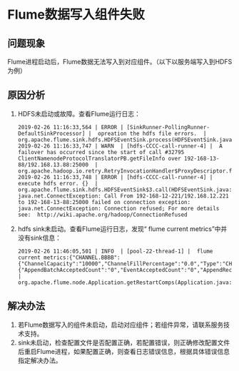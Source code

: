 # Flume数据写入组件失败<a name="mrs_03_0055"></a>

## 问题现象<a name="zh-cn_topic_0167275855_section15297192419276"></a>

Flume进程启动后，Flume数据无法写入到对应组件。（以下以服务端写入到HDFS为例）

## 原因分析<a name="zh-cn_topic_0167275855_section11464274299"></a>

1.  HDFS未启动或故障。查看Flume运行日志：

    ```
    2019-02-26 11:16:33,564 | ERROR | [SinkRunner-PollingRunner-DefaultSinkProcessor] |  opreation the hdfs file errors.  | org.apache.flume.sink.hdfs.HDFSEventSink.process(HDFSEventSink.java:414)
    2019-02-26 11:16:33,747 | WARN  | [hdfs-CCCC-call-runner-4] |  A failover has occurred since the start of call #32795 ClientNamenodeProtocolTranslatorPB.getFileInfo over 192-168-13-88/192.168.13.88:25000  | org.apache.hadoop.io.retry.RetryInvocationHandler$ProxyDescriptor.failover(RetryInvocationHandler.java:220)
    2019-02-26 11:16:33,748 | ERROR | [hdfs-CCCC-call-runner-4] |  execute hdfs error. {}  | org.apache.flume.sink.hdfs.HDFSEventSink$3.call(HDFSEventSink.java:744)
    java.net.ConnectException: Call From 192-168-12-221/192.168.12.221 to 192-168-13-88:25000 failed on connection exception: java.net.ConnectException: Connection refused; For more details see:  http://wiki.apache.org/hadoop/ConnectionRefused
    ```

2.  hdfs sink未启动。查看Flume运行日志，发现“ flume current metrics”中并没有sink信息：

    ```
    2019-02-26 11:46:05,501 | INFO  | [pool-22-thread-1] |  flume current metrics:{"CHANNEL.BBBB":{"ChannelCapacity":"10000","ChannelFillPercentage":"0.0","Type":"CHANNEL","ChannelStoreSize":"0","EventProcessTimedelta":"0","EventTakeSuccessCount":"0","ChannelSize":"0","EventTakeAttemptCount":"0","StartTime":"1551152734999","EventPutAttemptCount":"0","EventPutSuccessCount":"0","StopTime":"0"},"SOURCE.AAAA":{"AppendBatchAcceptedCount":"0","EventAcceptedCount":"0","AppendReceivedCount":"0","MonTime":"0","StartTime":"1551152735503","AppendBatchReceivedCount":"0","EventReceivedCount":"0","Type":"SOURCE","TotalFilesCount":"1001","SizeAcceptedCount":"0","UpdateTime":"605410241202740","AppendAcceptedCount":"0","OpenConnectionCount":"0","MovedFilesCount":"1001","StopTime":"0"}}  | org.apache.flume.node.Application.getRestartComps(Application.java:467)
    ```


## 解决办法<a name="zh-cn_topic_0167275855_section2676132610357"></a>

1.  若Flume数据写入的组件未启动，启动对应组件；若组件异常，请联系服务技术支持。
2.  sink未启动，检查配置文件是否配置正确，若配置错误，则正确修改配置文件后重启Flume进程，如果配置正确，则查看日志错误信息，根据具体错误信息指定解决办法。


